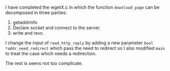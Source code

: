 I have completed the wgetX.c
in which the function `download_page` can be decomposed in three parties:
 1. getaddrinfo 
 2. Declare socket and connect to the server.
 3. write and revc. 

I change the input of `read_http_reply` by adding a new parameter `bool *addr_need_redirect` which pass the need to redirect so I also modified  `main` to treat the case which needs a redirection. 

The rest is seens not too complicate. 
